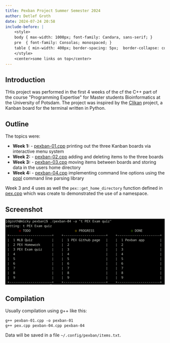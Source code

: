 ```yaml
---
title: Pexban Project Summer Semester 2024
author: Detlef Groth
date: 2024-07-24 20:58
include-before: |
    <style>
    body { max-width: 1000px; font-family: Candara, sans-serif; }
    pre  { font-family: Consolas; monospaced; }
    table { min-width: 400px; border-spacing: 5px;  border-collapse: collapse; }
    </style>
    <center>some links on top</center>
---
```


## Introduction

THis project was  performed in the first 4 weeks of the cf the C++ part of the
course  "Programming  Expertise"  for Master  students  Bioinformatics  at the
University    of    Potsdam.    The    project    was    inspired    by    the
[Clikan](https://github.com/kitplummer/clikan)  project, a
Kanban board for the terminal written in Python.

## Outline

The topics were:

- __Week 1:__ - [pexban-01.cpp](pexban-01.cpp) printing out the three Kanban boards via interactive menu system
- __Week 2:__ - [pexban-02.cpp](pexban-02.cpp) adding and deleting items to the three boards
- __Week 3:__ - [pexban-03.cpp](pexban-03.cpp) moving items between boards and storing data in the users home directory
- __Week 4:__ - [pexban-04.cpp](pexban-04.cpp) implementing    command   line   options   using   the
                [popl](https://github.com/badaix/popl) command line parsing library

Week 3 and 4 uses as well  the  `pex::get_home_directory`  function  defined  in
[pex.cpp](pex.cpp) which was create to demonstrated the use of a namespace.

## Screenshot

![](img/pexban.png)

## Compilation

Usually compilation using g++ like this:

```
g++ pexban-01.cpp -o pexban-01
g++ pex.cpp pexban-04.cpp pexban-04
```

Data will be saved in a file `~/.config/pexban/items.txt`.


